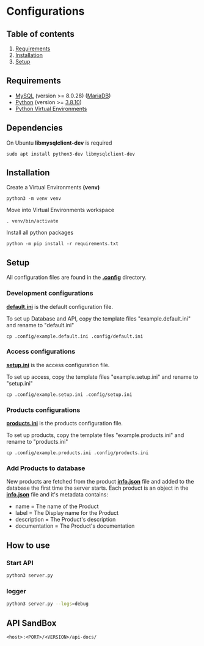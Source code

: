 # Configurations

## Table of contents

1. [Requirements](#requirements)
2. [Installation](#installation)
3. [Setup](#setup)

## Requirements

- [MySQL](https://www.mysql.com/) (version >= 8.0.28) ([MariaDB](https://mariadb.org/))
- [Python](https://www.python.org/) (version >= [3.8.10](https://www.python.org/downloads/release/python-3810/))
- [Python Virtual Environments](https://docs.python.org/3/tutorial/venv.html)

## Dependencies

On Ubuntu **libmysqlclient-dev** is required

```
sudo apt install python3-dev libmysqlclient-dev
```

## Installation

Create a Virtual Environments **(venv)**

```
python3 -m venv venv
```

Move into Virtual Environments workspace

```
. venv/bin/activate
```

Install all python packages

```
python -m pip install -r requirements.txt
```

## Setup

All configuration files are found in the **[.config](../.config)** directory.

### Development configurations

**[default.ini](../.config/example.default.ini)** is the default configuration file.

To set up Database and API, copy the template files "example.default.ini" and rename to "default.ini"

```
cp .config/example.default.ini .config/default.ini
```

### Access configurations

**[setup.ini](../.config/example.setup.ini)** is the access configuration file.

To set up access, copy the template files "example.setup.ini" and rename to "setup.ini"

```
cp .config/example.setup.ini .config/setup.ini
```

### Products configurations

**[products.ini](../.config/example.products.ini)** is the products configuration file.

To set up products, copy the template files "example.products.ini" and rename to "products.ini"

```
cp .config/example.products.ini .config/products.ini
```

### Add Products to database

New products are fetched from the product **[info.json](../products/info.json)** file and added to the database the first time the server starts. Each product is an object in the **[info.json](../products/info.json)** file and it's metadata contains:

- name = The name of the Product
- label = The Display name for the Product
- description = The Product's description
- documentation = The Product's documentation

## How to use

### Start API

```bash
python3 server.py
```

### logger

```bash
python3 server.py --logs=debug
```

## API SandBox

```
<host>:<PORT>/<VERSION>/api-docs/
```
